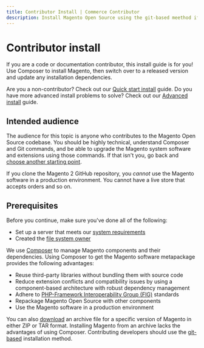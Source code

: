 ```yaml
---
title: Contributor Install | Commerce Contributor
description: Install Magento Open Source using the git-based meethod if you plan on contributing to the source code. 
---
```


# Contributor install

If you are a code or documentation contributor, this install guide is for you! Use Composer to install Magento, then switch over to a released version and update any installation dependencies.

<InlineAlert variant="success" slots="text"/>

Are you a non-contributor? Check out our [Quick start install](https://devdocs.magento.com/guides/v2.4/install-gde/composer.html) guide. Do you have more advanced install problems to solve? Check out our [Advanced install](https://devdocs.magento.com/guides/v2.4/install-gde/install/cli/install-cli.html) guide.

## Intended audience

The audience for this topic is anyone who contributes to the Magento Open Source codebase.
You should be highly technical, understand Composer and Git commands, and be able to upgrade the Magento system software and extensions using those commands. If that isn't you, go back and [choose another starting point](https://devdocs.magento.com/guides/v2.4/install-gde/bk-install-guide.html).

<InlineAlert variant="warning" slots="text"/>

If you clone the Magento 2 GitHub repository, you _cannot_ use the Magento software in a production environment.
You cannot have a live store that accepts orders and so on.

## Prerequisites

Before you continue, make sure you've done all of the following:

-  Set up a server that meets our [system requirements](https://devdocs.magento.com/guides/v2.4/install-gde/system-requirements.html)
-  Created the [file system owner](https://devdocs.magento.com/guides/v2.4/install-gde/prereq/file-sys-perms-over.html)

We use [Composer](https://getcomposer.org/) to manage Magento components and their dependencies. Using Composer to get the Magento software metapackage provides the following advantages:

-  Reuse third-party libraries without bundling them with source code
-  Reduce extension conflicts and compatibility issues by using a component-based architecture with robust dependency management
-  Adhere to [PHP-Framework Interoperability Group (FIG)](https://www.php-fig.org/) standards
-  Repackage Magento Open Source with other components
-  Use the Magento software in a production environment

<InlineAlert variant="info" slots="text"/>

You can also [download](https://magento.com/tech-resources/download) an archive file for a specific version of Magento in either ZIP or TAR format. Installing Magento from an archive lacks the advantages of using Composer. Contributing developers should use the [git-based](clone-repository.md) installation method.
